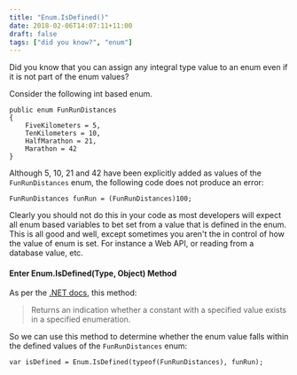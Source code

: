 ```yaml
---
title: "Enum.IsDefined()"
date: 2018-02-06T14:07:11+11:00
draft: false
tags: ["did you know?", "enum"]
---
```


Did you know that you can assign any integral type value to an enum even if it is not part of the enum values?  

Consider the following int based enum.
``` 
public enum FunRunDistances
{
    FiveKilometers = 5,
    TenKilometers = 10,
    HalfMarathon = 21,
    Marathon = 42
}
```
Although 5, 10, 21 and 42 have been explicitly added as values of the ```FunRunDistances``` enum, the following code does not produce an error:

```
FunRunDistances funRun = (FunRunDistances)100;
```

Clearly you should not do this in your code as most developers will expect all enum based variables to bet set from a value that is defined in the enum.  This is all good and well, except sometimes you aren't the in control of how the value of enum is set.  For instance a Web API, or reading from a database value, etc.

#### Enter Enum.IsDefined(Type, Object) Method 

As per the [.NET docs](https://docs.microsoft.com/en-us/dotnet/api/system.enum.isdefined?view=netframework-4.7.1), this method:

> Returns an indication whether a constant with a specified value exists in a specified enumeration.

So we can use this method to determine whether the enum value falls within the defined values of the ```FunRunDistances``` enum:
```
var isDefined = Enum.IsDefined(typeof(FunRunDistances), funRun);
```